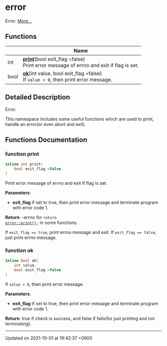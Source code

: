 

# error

Error.  [More...](#detailed-description)

## Functions

|                | Name           |
| -------------- | -------------- |
| int | **[print](/Namespaces/error#function-print)**(bool exit_flag =false)<br>Print error message of errno and exit if flag is set.  |
| bool | **[ok](/Namespaces/error#function-ok)**(int value, bool exit_flag =false)<br>If <code>value &lt; 0</code>, then print error message.  |

## Detailed Description

Error. 

This namespace includes some useful functions which are used to print, handle an error(or even abort and exit). 


## Functions Documentation

### function print

```cpp
inline int print(
    bool exit_flag =false
)
```

Print error message of errno and exit if flag is set. 

**Parameters**: 

  * **exit_flag** if set to true, then print error message and terminate program with error code 1. 


**Return**: -errno for <code>return <a href="/Namespaces/error#function-print">error::print()</a>;</code> in some functions. 

If <code>exit&#95;flag == true</code>, print errno message and exit. If <code>exit&#95;flag == false</code>, just print errno message.


### function ok

```cpp
inline bool ok(
    int value,
    bool exit_flag =false
)
```

If <code>value &lt; 0</code>, then print error message. 

**Parameters**: 

  * **exit_flag** if set to true, then print error message and terminate program with error code 1. 


**Return**: true if check is success, and false if fails(for just printing and not terminating). 





-------------------------------

Updated on 2021-10-01 at 19:42:37 +0900